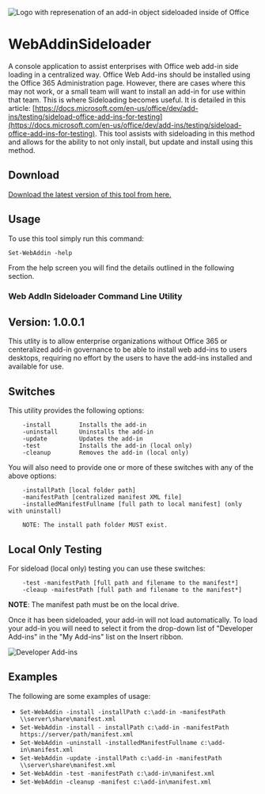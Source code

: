 ![Logo with represenation of an add-in object sideloaded inside of Office](https://davecra.files.wordpress.com/2020/03/sideload_banner.png)
# WebAddinSideloader
A console application to assist enterprises with Office web add-in side loading in a centralized way.
Office Web Add-ins should be installed using the Office 365 Administration page. However, there are cases where this may not work, or a small team will want to install an add-in for use within that team. This is where Sideloading becomes useful. It is detailed in this article:
[https://docs.microsoft.com/en-us/office/dev/add-ins/testing/sideload-office-add-ins-for-testing](https://docs.microsoft.com/en-us/office/dev/add-ins/testing/sideload-office-add-ins-for-testing).
This tool assists with sideloading in this method and allows for the ability to not only install, but update and install using this method.

## Download
[Download the latest version of this tool from here.](https://github.com/davecra/WebAddinSideloader/blob/master/Set-WebAddin%20(v1.0.0.1).zip)

## Usage
To use this tool simply run this command:

``` 
Set-WebAddin -help
```

From the help screen you will find the details outlined in the following section.

### Web AddIn Sideloader Command Line Utility
Version: 1.0.0.1
----------------

This utlity is to allow enterprise organizations without Office 365 or centeralized add-in governance to be able to
install web add-ins to users desktops, requiring no effort by the users to have the add-ins installed and available
for use.

Switches
--------
This utility provides the following options:

        -install        Installs the add-in
        -uninstall      Uninstalls the add-in
        -update         Updates the add-in
        -test           Installs the add-in (local only)
        -cleanup        Removes the add-in (local only)

You will also need to provide one or more of these switches with any of the above options:

        -installPath [local folder path]
        -manifestPath [centralized manifest XML file]
        -installedManifestFullname [full path to local manifest] (only with uninstall)

        NOTE: The install path folder MUST exist.

Local Only Testing
------------------
For sideload (local only) testing you can use these switches:

        -test -manifestPath [full path and filename to the manifest*]
        -cleaup -maifestPath [full path and filename to the manifest*]

**NOTE**: The manifest path must be on the local drive.

Once it has been sideloaded, your add-in will not load automatically. To load your add-in you will need to select it from the drop-down list of "Developer Add-ins" in the "My Add-ins" list on the Insert ribbon.

![Developer Add-ins](https://davecra.files.wordpress.com/2020/06/add-in-menu.png?w=400)

Examples
--------
The following are some examples of usage:

 - ``` Set-WebAddin -install -installPath c:\add-in -manifestPath \\server\share\manifest.xml ```
 - ``` Set-WebAddin -install - installPath c:\add-in -manifestPath https://server/path/manifest.xml ```
 - ``` Set-WebAddin -uninstall -installedManifestFullname c:\add-in\manifest.xml ```
 - ``` Set-WebAddin -update -installPath c:\add-in -manifestPath \\server\share\manifest.xml ```
 - ``` Set-WebAddin -test -manifestPath c:\add-in\manifest.xml ```
 - ``` Set-WebAddin -cleanup -manifest c:\add-in\manifest.xml ```
